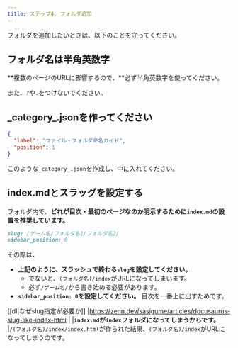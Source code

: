 ```yaml
---
title: ステップ4. フォルダ追加
---
```


フォルダを追加したいときは、以下のことを守ってください。

## フォルダ名は半角英数字

**複数のページのURLに影響するので、**必ず半角英数字を使ってください。

また、`?`や`.`をつけないでください。

## \_category\_.jsonを作ってください

```json
{
  "label": "ファイル・フォルダ命名ガイド",
  "position": 1
}
```

このような`_category_.json`を作成し、中に入れてください。

## index.mdとスラッグを設定する

フォルダ内で、**どれが目次・最初のページなのか明示するために`index.md`の設置を推奨しています。**

```md
slug: /ゲーム名/フォルダ名1/フォルダ名2/
sidebar_position: 0
```

その際は、

- **上記のように、スラッシュで終わる`slug`を設定してください。**
  - でないと、`(フォルダ名)/index`がURLになってしまいます。
  - 必ず`/ゲーム名/`から書き始める必要があります。
- **`sidebar_position: 0`を設定してください。** 目次を一番上に出すためです。

[[dl|なぜslug指定が必要か]]
|<https://zenn.dev/sasigume/articles/docusaurus-slug-like-index-html>
|
|**`index.md`が`index`フォルダになってしまうからです。**
|`/(フォルダ名)/index/index.html`が作られた結果、`(フォルダ名)/index`がURLになってしまうのです。
